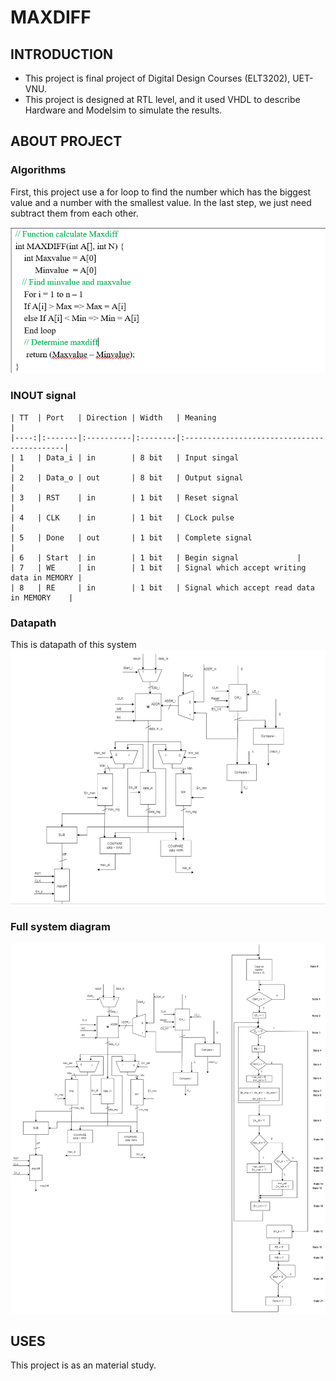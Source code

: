 # MAXDIFF

## INTRODUCTION
*  This project is final project of Digital Design Courses (ELT3202), UET-VNU.
* This project is designed at RTL level, and it used VHDL to describe Hardware and Modelsim to simulate the results.

## ABOUT PROJECT
### Algorithms
First, this project use a for loop to find the number which has the biggest value and a number with the smallest value.
In the last step, we just need subtract them from each other.

![Algorithms](algorithms.png)

### INOUT signal
``` 
| TT  | Port   | Direction | Width   | Meaning                                    |
|----:|:-------|:----------|:--------|:-------------------------------------------|
| 1   | Data_i | in        | 8 bit   | Input singal                               |
| 2   | Data_o | out       | 8 bit   | Output signal                              |
| 3   | RST    | in        | 1 bit   | Reset signal                               |
| 4   | CLK    | in        | 1 bit   | CLock pulse                                |
| 5   | Done   | out       | 1 bit   | Complete signal                            |
| 6   | Start  | in        | 1 bit   | Begin signal             |
| 7   | WE     | in        | 1 bit   | Signal which accept writing data in MEMORY |
| 8   | RE     | in        | 1 bit   | Signal which accept read data in MEMORY    |
```


### Datapath
This is datapath of this system
![Datapath](datapath.png)
### Full system diagram
 ![full](fullsystem.png)

## USES
This project is as an material study.

